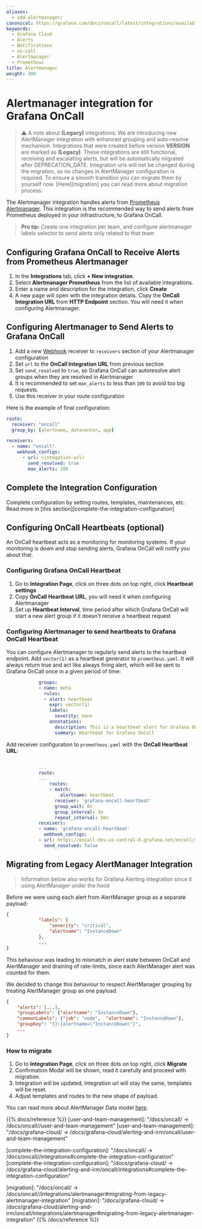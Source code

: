 ```yaml
---
aliases:
  - add-alertmanager/
canonical: https://grafana.com/docs/oncall/latest/integrations/available-integrations/configure-alertmanager/
keywords:
  - Grafana Cloud
  - Alerts
  - Notifications
  - on-call
  - Alertmanager
  - Prometheus
title: Alertmanager
weight: 300
---
```


# Alertmanager integration for Grafana OnCall

> ⚠️ A note about **(Legacy)** integrations: We are introducing new AlertManager integration with enhanced grouping and auto-resolve mechanism.
> Integrations that were created before version **VERSION** are marked as **(Legacy)**.
> These integrations are still functional, receiving and escalating alerts, but will be automatically migrated after DEPRECATION_DATE.
> Integration urls will not be changed during the migration, so no changes in AlertManager configuration is required.
> To ensure a smooth transition you can migrate them by yourself now.
> [Here][migration] you can read more about migration process.

The Alertmanager integration handles alerts from [Prometheus Alertmanager](https://prometheus.io/docs/alerting/latest/alertmanager/).
This integration is the recommended way to send alerts from Prometheus deployed in your infrastructure, to Grafana OnCall.

> **Pro tip:** Create one integration per team, and configure alertmanager labels selector to send alerts only related to that team

## Configuring Grafana OnCall to Receive Alerts from Prometheus Alertmanager

1. In the **Integrations** tab, click **+ New integration**.
2. Select **Alertmanager Prometheus** from the list of available integrations.
3. Enter a name and description for the integration, click **Create**
4. A new page will open with the integration details. Copy the **OnCall Integration URL** from **HTTP Endpoint** section.
You will need it when configuring Alertmanager.

## Configuring Alertmanager to Send Alerts to Grafana OnCall

1. Add a new [Webhook](https://prometheus.io/docs/alerting/latest/configuration/#webhook_config) receiver to `receivers`
section of your Alertmanager configuration
2. Set `url` to the **OnCall Integration URL** from previous section
3. Set `send_resolved` to `true`, so Grafana OnCall can autoresolve alert groups when they are resolved in Alertmanager
4. It is recommended to set `max_alerts` to less than `100` to avoid too big requests.
5. Use this receiver in your route configuration

Here is the example of final configuration:

```yaml
route:
  receiver: "oncall"
  group_by: [alertname, datacenter, app]

receivers:
  - name: "oncall"
    webhook_configs:
      - url: <integation-url>
        send_resolved: true
        max_alerts: 100
```

## Complete the Integration Configuration

Complete configuration by setting routes, templates, maintenances, etc. Read more in
[this section][complete-the-integration-configuration]

## Configuring OnCall Heartbeats (optional)

An OnCall heartbeat acts as a monitoring for monitoring systems. If your monitoring is down and stop sending alerts,
Grafana OnCall will notify you about that.

### Configuring Grafana OnCall Heartbeat

1. Go to **Integration Page**, click on three dots on top right, click **Heartbeat settings**
2. Copy **OnCall Heartbeat URL**, you will need it when configuring Alertmanager
3. Set up **Heartbeat Interval**, time period after which Grafana OnCall will start a new alert group if it
doesn't receive a heartbeat request

### Configuring Alertmanager to send heartbeats to Grafana OnCall Heartbeat

You can configure Alertmanager to regularly send alerts to the heartbeat endpoint. Add `vector(1)` as a heartbeat
generator to `prometheus.yaml`. It will always return true and act like always firing alert, which will be sent to
Grafana OnCall once in a given period of time:

```yaml
            groups:
            - name: meta
              rules:
              - alert: heartbeat
                expr: vector(1)
                labels:
                  severity: none
                annotations:
                  description: This is a heartbeat alert for Grafana OnCall
                  summary: Heartbeat for Grafana OnCall
```

Add receiver configuration to `prometheus.yaml` with the **OnCall Heartbeat URL**:

```yaml

            ...
            route:
            ...
                routes:
                - match:
                    alertname: heartbeat
                  receiver: 'grafana-oncall-heartbeat'
                  group_wait: 0s
                  group_interval: 1m
                  repeat_interval: 50s
            receivers:
            - name: 'grafana-oncall-heartbeat'
              webhook_configs:
            - url: https://oncall-dev-us-central-0.grafana.net/oncall/integrations/v1/alertmanager/1234567890/heartbeat/
              send_resolved: false
```

## Migrating from Legacy AlertManager Integration

> Information below also works for Grafana Alerting integration since it using AlertManager under the hood

Before we were using each alert from AlertManager group as a separate payload:

```json
{
            "labels": {
                "severity": "critical",
                "alertname": "InstanceDown"
            },
            ...
}
```

This behaviour was leading to mismatch in alert state between OnCall and AlertManager and draining of rate-limits,
since each AlertManager alert was counted for them.

We decided to change this behaviour to respect AlertManager grouping by treating AlertManager group as one payload.

```json
{
    "alerts": [...],
    "groupLabels": {"alertname": "InstanceDown"},
    "commonLabels": {"job": "node",  "alertname": "InstanceDown"},
    "groupKey": "{}:{alertname=\"InstanceDown\"}",
    ...
}
```

### How to migrate

1. Go to **Integration Page**, click on three dots on top right, click **Migrate**
2. Confirmation Modal will be shown, read it carefully and proceed with migration.
3. Integration will be updated, integration url will stay the same, templates will be reset.
4. Adjust templates and routes to the new shape of payload.

You can read more about AlertManager Data model [here](https://prometheus.io/docs/alerting/latest/notifications/#data).

{{% docs/reference %}}
[user-and-team-management]: "/docs/oncall/ -> /docs/oncall/<ONCALL VERSION>/user-and-team-management"
[user-and-team-management]: "/docs/grafana-cloud/ -> /docs/grafana-cloud/alerting-and-irm/oncall/user-and-team-management"

[complete-the-integration-configuration]: "/docs/oncall/ -> /docs/oncall/<ONCALL VERSION>/integrations#complete-the-integration-configuration"
[complete-the-integration-configuration]: "/docs/grafana-cloud/ -> /docs/grafana-cloud/alerting-and-irm/oncall/integrations#complete-the-integration-configuration"

[migration]: "/docs/oncall/ -> /docs/oncall/<ONCALL VERSION>/integrations/alertmanager#migrating-from-legacy-alertmanager-integration"
[migration]: "/docs/grafana-cloud/ -> /docs/grafana-cloud/alerting-and-irm/oncall/integrations/alertmanager#migrating-from-legacy-alertmanager-integration"
{{% /docs/reference %}}
